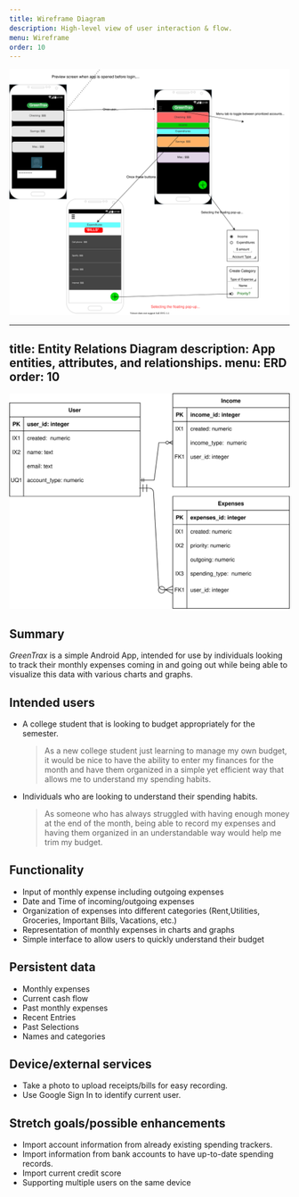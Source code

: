 ```yaml
---
title: Wireframe Diagram
description: High-level view of user interaction & flow.
menu: Wireframe
order: 10
---
```


[![Wireframe Diagram](images/greentrax-wireframe.svg)](pdf/greentrax-wireframe.pdf)

---
title: Entity Relations Diagram
description: App entities, attributes, and relationships.
menu: ERD
order: 10
---

[![ERD](images/greentrax-erd.svg)](pdf/greentrax-erd.pdf)


## Summary

_GreenTrax_ is a simple Android App, intended for use by individuals looking to track their monthly expenses coming in and going out while being able to visualize this data with various charts and graphs.
 
## Intended users

- A college student that is looking to budget appropriately for the semester.

  > As a new college student just learning to manage my own budget, it would be nice to have the ability to enter my finances for the month and have them organized in a simple yet efficient way that allows me to understand my spending habits. 

- Individuals who are looking to understand their spending habits.

  > As someone who has always struggled with having enough money at the end of the month, being able to record my expenses and having them organized in an understandable way would help me trim my budget.  


## Functionality

- Input of monthly expense including outgoing expenses
- Date and Time of incoming/outgoing expenses
- Organization of expenses into different categories (Rent,Utilities, Groceries, Important Bills, Vacations, etc.)
- Representation of monthly expenses in charts and graphs
- Simple interface to allow users to quickly understand their budget



## Persistent data

- Monthly expenses
- Current cash flow
- Past monthly expenses
- Recent Entries
- Past Selections
- Names and categories

## Device/external services

- Take a photo to upload receipts/bills for easy recording.
- Use Google Sign In to identify current user.



## Stretch goals/possible enhancements 

- Import account information from already existing spending trackers.
- Import information from bank accounts to have up-to-date spending records.
- Import current credit score 
- Supporting multiple users on the same device

